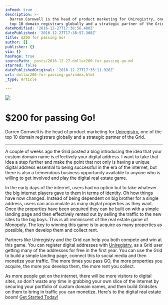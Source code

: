 ```yaml
---
inFeed: true
description: >-
  Darren Cornwell is the head of product marketing for Uniregistry, one of the
  top 10 domain registrars globally and a strategic partner of the Grid.
dateModified: '2016-12-27T17:38:56.480Z'
datePublished: '2016-12-27T17:38:57.308Z'
title: $200 for passing Go!
author: []
publisher: {}
via: {}
hasPage: true
sourcePath: _posts/2016-12-27-dollar200-for-passing-go.md
starred: false
datePublishedOriginal: '2016-12-27T17:35:11.926Z'
url: dollar200-for-passing-go/index.html
_type: Article

---
```

![](https://the-grid-user-content.s3-us-west-2.amazonaws.com/49c8ac35-411a-4f54-86df-98d66e3da33f.png)

# **$200 for passing Go!**

Darren Cornwell is the head of product marketing for [Uniregistry][0], one of the top 10 domain registrars globally and a strategic partner of the Grid.

---

A couple of weeks ago the Grid posted a blog introducing the idea that your custom domain name is effectively your digital address. I want to take that idea a step further and make the point that not only is having a unique digital address essential to being successful in the era of the internet, but there is also a tremendous business opportunity available to anyone who is willing to get involved and play the digital real estate game.

In the early days of the internet, users had no option but to take whatever the big internet players gave to them in terms of identity. Oh how things have now changed. Instead of being dependent on big brother for a single address, users can accumulate as many digital properties as they want. Once the properties have been acquired they can be built on with a simple landing page and then effectively rented out by selling the traffic to the new sites to the big boys. This is all reminiscent of the real estate game of Monopoly. The key to winning this game is to acquire as many properties as possible, then develop them and collect rent.

Partners like Uniregistry and the Grid can help you both compete and win at this game. You can register digital addresses with [Uniregistry][0], as a Grid user getting many of the addresses for free in the first year. You can use the Grid to build a simple landing page, connect this to social media and then monetize your traffic. The more times you pass GO, the more properties you acquire, the more you develop them, the more rent you collect.

As more people get on the internet, there will be more visitors to digital sites, so don't waste any time in grabbing your own slice of the internet by securing your portfolio of custom domain names, and then build Gridsites on them to bring in traffic you can monetize. Here's to the digital real estate boom!
[Get Started Today!][0]

[0]: https://uniregistry.com/thegrid/build-your-website-with-ai